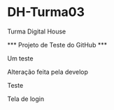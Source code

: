 # DH-Turma03
Turma Digital House

*** Projeto de Teste do GitHub ***

Um teste

Alteração feita pela develop

Teste

Tela de login
